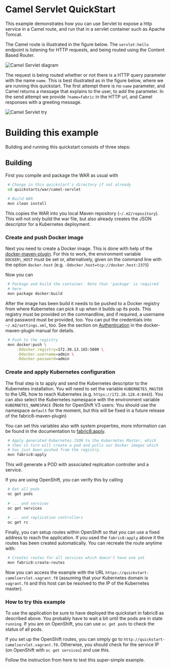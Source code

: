 # Camel Servlet QuickStart

This example demonstrates how you can use Servlet to expose a http
service in a Camel route, and run that in a servlet container such as
Apache Tomcat. 

The Camel route is illustrated in the figure below. The
`servlet:hello` endpoint is listening for HTTP requests, and being
routed using the Content Based Router.

![Camel Servlet diagram](images/camel-servlet-diagram.jpg)

The request is being routed whether or not there is a HTTP query
parameter with the name `name`. This is best illustrated as in the
figure below, where we are running this quickstart. The first attempt
there is no `name` parameter, and Camel returns a message that
explains to the user, to add the parameter. In the send attempt we
provide `?name=fabric` in the HTTP url, and Camel responses with a
greeting message. 

![Camel Servlet try](images/camel-servlet-try-quickstart.jpg)


# Building this example

Building and running this quickstart consists of three steps:

## Building

First you compile and package the WAR as usual with 

```bash
 # Change in this quickstart's directory if not already
 cd quickstarts/war/camel-servlet
        
 # Build WAR
 mvn clean install
```

This copies the WAR into you local Maven repository
(`~/.m2/repository`). This will not only build the war file, but also
already creates the JSON descriptor for a Kubernetes deployment. 
   
### Create and push Docker image

Next you need to create a Docker image. This is done with help of the
[docker-maven-plugin](https://github.com/rhuss/docker-maven-plugin/blob/master/doc/manual.md). For
this to work, the environment variable `DOCKER\_HOST` must be set or,
alternatively, given on the command line with the option `docker.host`
(e.g. `-Ddocker.host=tcp://docker.host:2375`)

Now you can

```bash
 # Package and build the container. Note that 'package' is required
 # here
 mvn package docker:build
```
     
After the image has been build it needs to be pushed to a Docker
registry from where Kubernetes can pick it up when it builds up its
pods. This registry must be provided on the commandline, and if
required, a username and password must be provided, too. You can put
the credentials into `~/.m2/settings.xml`, too. See the section on
[Authentication](https://github.com/rhuss/docker-maven-plugin/blob/master/doc/manual.md#authentication)
in the docker-maven-plugin manual for details. 

```bash
 # Push to the registry
 mvn docker:push \
     -Ddocker.registry=172.30.13.165:5000 \
     -Ddocker.username=admin \
     -Ddocker.password=admin
```

### Create and apply Kubernetes configuration

The final step is to apply and send the Kubernetes descriptor to the
Kubernetes installation. You will need to set the variable
`KUBERNETES_MASTER` to the URL how to reach Kubernetes
(e.g. `https://172.28.128.4:8443`). You can also select the Kubernetes
namespace with the environment variable `KUBERNETES_NAMESPACE` (Note
for OpenShift V3 users: You should use the namespace `default` for the
moment, but this will be fixed in a future release of the
fabric8-maven-plugin)

You can set this variables also with system properties, more
information can be found in the documentation to
[fabric8:apply](http://fabric8.io/guide/mavenFabric8Apply.html). 

```bash
 # Apply generated Kubernetes JSON to the Kubernetes Master, which
 # then in turn will create a pod and pulls our Docker images which
 # has just been pushed from the registry.
 mvn fabric8:apply
```

This will generate a POD with associated replication controller and a
service. 

If you are using OpenShift, you can verify this by calling

```bash
 # Get all pods
 oc get pods
 
 # ... and services
 oc get services
 
 # ... and replication controllers
 oc get rc
```

Finally, you can setup routes within OpenShift so that you can use a
fixed address to reach the application. If you used the `fabric8:apply` 
above it the routes has been created automatically. You can recreate 
the route anytime with:

```bash
 # Creates routes for all services which doesn't have one yet
 mvn fabric8:create-routes
```

Now you can access the example with the URL
`https://quickstart-camelservlet.vagrant.f8` (assuming that your
Kubernetes domain is `vagrant.f8` and this host can be resolved to
the IP of the Kubernetes master).

### How to try this example

To use the application be sure to have deployed the quickstart in
fabric8 as described above. You probably have to wait a bit until the
pods are in state `running`. If you are on OpenShift, you can use `oc
get pods` to check the status of all pods.

If you set up the OpenShift routes, you can simply go to
`http://quickstart-camelservlet.vagrant.f8`. Otherwise, you should
check for the service IP (on OpenShift with `oc get services`) and
use this. 

Follow the instruction from here to test this super-simple example.
